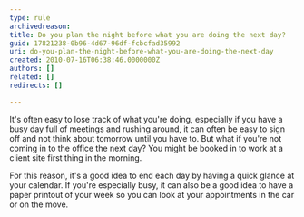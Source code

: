 ```yaml
---
type: rule
archivedreason: 
title: Do you plan the night before what you are doing the next day?
guid: 17821238-0b96-4d67-96df-fcbcfad35992
uri: do-you-plan-the-night-before-what-you-are-doing-the-next-day
created: 2010-07-16T06:38:46.0000000Z
authors: []
related: []
redirects: []

---
```


It's often easy to lose track of what you're doing, especially if you have a busy day full of meetings and rushing around, it can often be easy to sign off and not think about tomorrow until you have to. But what if you're not coming in to the office the next day? You might be booked in to work at a client site first thing in the morning.  
<!--endintro-->
 For this reason, it's a good idea to end each day by having a quick glance at your calendar. If you're especially busy, it can also be a good idea to have a paper printout of your week so you can look at your appointments in the car or on the move.
